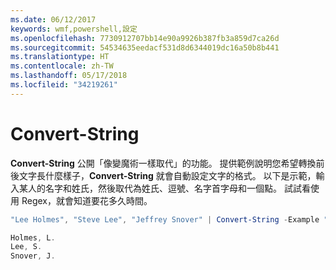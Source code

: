 ```yaml
---
ms.date: 06/12/2017
keywords: wmf,powershell,設定
ms.openlocfilehash: 7730912707bb14e90a9926b387fb3a859d7ca26d
ms.sourcegitcommit: 54534635eedacf531d8d6344019dc16a50b8b441
ms.translationtype: HT
ms.contentlocale: zh-TW
ms.lasthandoff: 05/17/2018
ms.locfileid: "34219261"
---
```

# <a name="convert-string"></a>Convert-String
**Convert-String** 公開「像變魔術一樣取代」的功能。 提供範例說明您希望轉換前後文字長什麼樣子，**Convert-String** 就會自動設定文字的格式。 以下是示範，輸入某人的名字和姓氏，然後取代為姓氏、逗號、名字首字母和一個點。 試試看使用 Regex，就會知道要花多久時間。

```powershell
"Lee Holmes", "Steve Lee", "Jeffrey Snover" | Convert-String -Example "Bill Gates=Gates, B.","John Smith=Smith, J."

Holmes, L.
Lee, S.
Snover, J.
```

